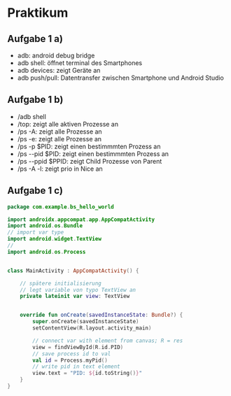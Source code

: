 # Praktikum

## Aufgabe 1 a)
- adb: android debug bridge
- adb shell: öffnet terminal des Smartphones
- adb devices: zeigt Geräte an
- adb push/pull: Datentransfer zwischen Smartphone und Android Studio

## Aufgabe 1 b)
- /adb shell
- /top: zeigt alle aktiven Prozesse an
- /ps -A: zeigt alle Prozesse an
- /ps -e: zeigt alle Prozesse an
- /ps -p $PID: zeigt einen bestimmmten Prozess an
- /ps --pid $PID: zeigt einen bestimmmten Prozess an
- /ps --ppid $PPID: zeigt Child Prozesse von Parent
- /ps -A -l: zeigt prio in Nice an

## Aufgabe 1 c)

```kotlin
package com.example.bs_hello_world

import androidx.appcompat.app.AppCompatActivity
import android.os.Bundle
// import var type
import android.widget.TextView
//
import android.os.Process


class MainActivity : AppCompatActivity() {

    // spätere initialisierung
    // legt variable von typo TextView an
    private lateinit var view: TextView


    override fun onCreate(savedInstanceState: Bundle?) {
        super.onCreate(savedInstanceState)
        setContentView(R.layout.activity_main)

        // connect var with element from canvas; R = res
        view = findViewById(R.id.PID)
        // save process id to val
        val id = Process.myPid()
        // write pid in text element
        view.text = "PID: ${id.toString()}"
    }
}
```
